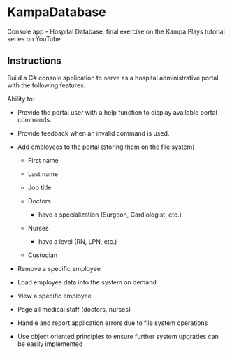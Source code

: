 # KampaDatabase
Console app - Hospital Database, final exercise on the Kampa Plays tutorial series on YouTube

## Instructions

Build a C# console application to serve as a hospital administrative portal with the following features:

Ability to:

 * Provide the portal user with a help function to display available portal commands.
 * Provide feedback when an invalid command is used.

 * Add employees to the portal (storing them on the file system)
   * First name
   * Last name
   * Job title

   * Doctors
       * have a specialization (Surgeon, Cardiologist, etc.)
   * Nurses
     * have a level (RN, LPN, etc.)
   * Custodian

 * Remove a specific employee
 * Load employee data into the system on demand
 * View a specific employee
 * Page all medical staff (doctors, nurses)
 * Handle and report application errors due to file system operations
 * Use object oriented principles to ensure further system upgrades can be easily implemented

